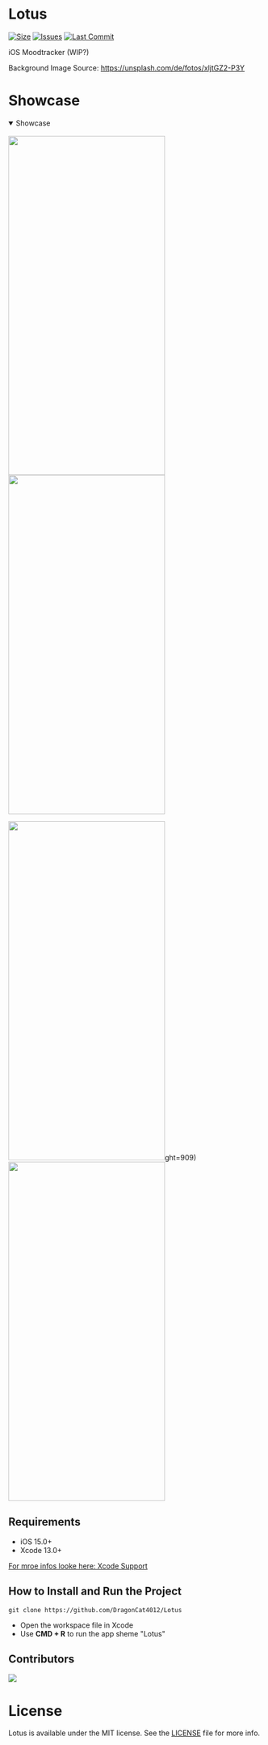 # Lotus
[![Size](https://img.shields.io/github/repo-size/DragonCat4012/Lotus?color=3a7869&label=SIZE&style=for-the-badge)](https://github.com/DragonCat4012/Lotus)
[![Issues](https://img.shields.io/github/issues/DragonCat4012/Lotus?color=3a7869&label=Issues&style=for-the-badge)](https://github.com/DragonCat4012/Lotus)
[![Last Commit](https://img.shields.io/github/last-commit/DragonCat4012/Lotus/main?color=3a7869&label=lastcommit&style=for-the-badge)](https://github.com/DragonCat4012/Lotus)

iOS Moodtracker (WIP?)

Background Image Source: https://unsplash.com/de/fotos/xljtGZ2-P3Y

# Showcase
<details open>
<summary>Showcase</summary>
<br>
  
<img src="https://kiarar.moe/images/lotus/lotus1.png" width="310" height="670">
<img src="https://kiarar.moe/images/lotus/lotus4.png" width="310" height="670">

<img src="https://kiarar.moe/images/lotus/lotus2.png" width="310" height="670">ght=909)
<img src="https://kiarar.moe/images/lotus/lotus3.png" width="310" height="670">
</details>

## Requirements

- iOS 15.0+
- Xcode 13.0+

[For mroe infos looke here: Xcode Support](https://developer.apple.com/support/xcode/)


## How to Install and Run the Project

```
git clone https://github.com/DragonCat4012/Lotus
```

- Open the workspace file in Xcode
- Use **CMD + R** to run the app sheme "Lotus"

## Contributors

<a href = "https://github.com/DragonCat4012/Lotus/graphs/contributors">
  <img src = "https://contrib.rocks/image?repo=DragonCat4012/Lotus"/>
</a>


# License

Lotus is available under the MIT license. See the [LICENSE](https://github.com/DragonCat4012/Lotus/blob/main/LICENSE) file for more info.
